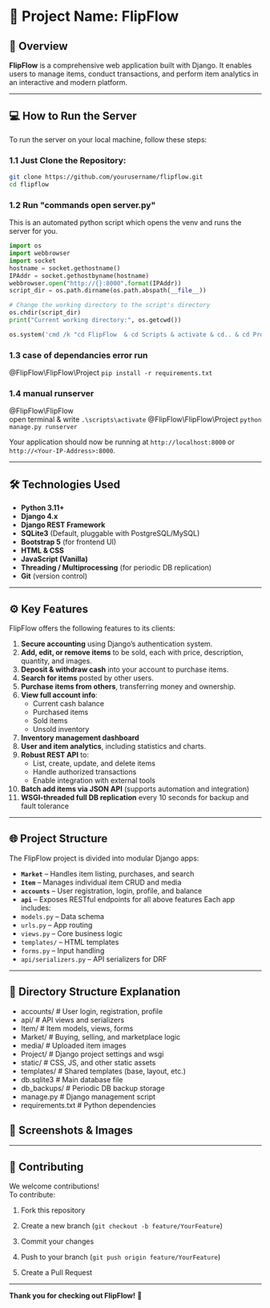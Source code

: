 # 🚀 **Project Name: FlipFlow**

## 📄 **Overview**
**FlipFlow** is a comprehensive web application built with Django. It enables users to manage items, conduct transactions, and perform item analytics in an interactive and modern platform.

---
## 💻 **How to Run the Server**
To run the server on your local machine, follow these steps:
### 1.1 Just Clone the Repository:
```bash
git clone https://github.com/yourusername/flipflow.git
cd flipflow
```

### 1.2 Run "commands open server.py"
This is an automated python script which opens the venv and runs the server for you.
```python
import os
import webbrowser
import socket
hostname = socket.gethostname()    
IPAddr = socket.gethostbyname(hostname)
webbrowser.open("http://{}:8000".format(IPAddr))
script_dir = os.path.dirname(os.path.abspath(__file__))

# Change the working directory to the script's directory
os.chdir(script_dir)
print("Current working directory:", os.getcwd())

os.system('cmd /k "cd FlipFlow  & cd Scripts & activate & cd.. & cd Project & python manage.py runserver {}:8000"'.format(IPAddr))
```

### 1.3 case of dependancies error run
@FlipFlow\FlipFlow\Project
`pip install -r requirements.txt`

### 1.4 manual runserver
@FlipFlow\FlipFlow\
open terminal & write
`.\scripts\activate`
@FlipFlow\FlipFlow\Project
`python manage.py runserver`

Your application should now be running at `http://localhost:8000` or `http://<Your-IP-Address>:8000`.

---
## 🛠️ **Technologies Used**

- **Python 3.11+**
- **Django 4.x**
- **Django REST Framework**
- **SQLite3** (Default, pluggable with PostgreSQL/MySQL)
- **Bootstrap 5** (for frontend UI)
- **HTML & CSS**
- **JavaScript (Vanilla)**
- **Threading / Multiprocessing** (for periodic DB replication)
- **Git** (version control)

---
## ⚙️ **Key Features**

FlipFlow offers the following features to its clients:
1. **Secure accounting** using Django’s authentication system.
2. **Add, edit, or remove items** to be sold, each with price, description, quantity, and images.
3. **Deposit & withdraw cash** into your account to purchase items.
4. **Search for items** posted by other users.
5. **Purchase items from others**, transferring money and ownership.
6. **View full account info**:
   - Current cash balance
   - Purchased items
   - Sold items
   - Unsold inventory
8. **Inventory management dashboard**
9. **User and item analytics**, including statistics and charts.
10. **Robust REST API** to:
    - List, create, update, and delete items
    - Handle authorized transactions
    - Enable integration with external tools
11. **Batch add items via JSON API** (supports automation and integration)
12. **WSGI-threaded full DB replication** every 10 seconds for backup and fault tolerance

---

## 🌐 **Project Structure**

The FlipFlow project is divided into modular Django apps:
- **`Market`** – Handles item listing, purchases, and search
- **`Item`** – Manages individual item CRUD and media
- **`accounts`** – User registration, login, profile, and balance
- **`api`** – Exposes RESTful endpoints for all above features
Each app includes:
- `models.py` – Data schema
- `urls.py` – App routing
- `views.py` – Core business logic
- `templates/` – HTML templates
- `forms.py` – Input handling
- `api/serializers.py` – API serializers for DRF

---

## 📂 **Directory Structure Explanation**

- accounts/               # User login, registration, profile
- api/                    # API views and serializers
- Item/                   # Item models, views, forms
- Market/                 # Buying, selling, and marketplace logic
- media/                  # Uploaded item images
- Project/                # Django project settings and wsgi
- static/                 # CSS, JS, and other static assets
- templates/              # Shared templates (base, layout, etc.)
- db.sqlite3              # Main database file
- db_backups/             # Periodic DB backup storage
- manage.py               # Django management script
- requirements.txt        # Python dependencies

## 🎨 **Screenshots & Images**


---
## 🤝 **Contributing**

We welcome contributions!  
To contribute:

1. Fork this repository
    
2. Create a new branch (`git checkout -b feature/YourFeature`)
    
3. Commit your changes
    
4. Push to your branch (`git push origin feature/YourFeature`)
    
5. Create a Pull Request
---

**Thank you for checking out FlipFlow!** 🚀
